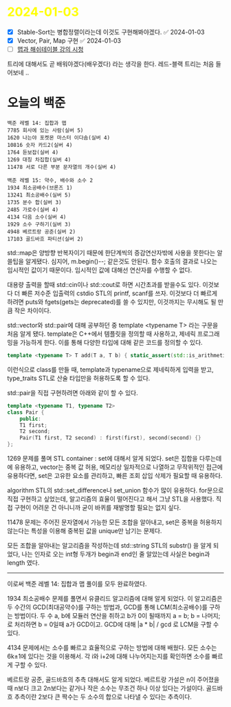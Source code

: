 # <span style="color:yellow">2024-01-03</span>

- [x] Stable-Sort는 병합정렬이라는데 이것도 구현해봐야겠다. ✅ 2024-01-03
- [x] Vector, Pair, Map 구현 ✅ 2024-01-03
- [ ] [맵과 해쉬테이블 강의 시청](https://www.youtube.com/watch?v=ZBu_slSH5Sk)

트리에 대해서도 곧 배워야겠다(배우겠다) 라는 생각을 한다. 레드-블랙 트리는 처음 들어보네 ..

# 오늘의 백준
```level14
백준 레벨 14: 집합과 맵
7785 회사에 있는 사람(실버 5)
1620 나는야 포켓몬 마스터 이다솜(실버 4)
10816 숫자 카드2(실버 4)
1764 듣보잡(실버 4)
1269 대칭 차집합(실버 4)
11478 서로 다른 부분 문자열의 개수(실버 4)

백준 레벨 15: 약수, 배수와 소수 2
1934 최소공배수(브론즈 1)
13241 최소공배수(실버 5)
1735 분수 합(실버 3)
2485 가로수(실버 4)
4134 다음 소수(실버 4)
1929 소수 구하기(실버 3)
4948 베르트랑 공준(실버 2)
17103 골드바흐 파티션(실버 2)
```

std::map은 양방향 반복자이기 때문에 한단계씩의 증감연산자밖에 사용을 못한다는 알쓸팁을 알게됐다.
심지어, m.begin()--; 같은것도 안된다. 함수 호출의 결과로 나오는 임시적인 값이기 때문이다. 임시적인 값에 대해선 연산자를 수행할 수 없다.

대용량 출력을 할때 std::cin이나 std::cout로 하면 시간초과를 받을수도 있다.
이것보다 더 빠른 저수준 입출력의 cstdio STL의 printf, scanf를 쓰자.
이것보다 더 빠르게 하려면 puts와 fgets(gets는 deprecated)를 쓸 수 있지만, 이것까지는 무시해도 될 만큼 작은 차이이다.

std::vector와 std::pair에 대해 공부하던 중 template \<typename T\> 라는 구문을 처음 알게 됐다.
template은 C++에서 템플릿을 정의할 때 사용하고, 제네릭 프로그래밍을 가능하게 한다. 
이를 통해 다양한 타입에 대해 같은 코드를 정의할 수 있다.

```cpp
template <typename T> T add(T a, T b) { static_assert(std::is_arithmetic<T>::value, "T must be an arithmetic type"); return a + b; }
```

이런식으로 class를 만들 때, template과 typename으로 제네릭하게 입력을 받고, type_traits STL로 산술 타입만을 허용하도록 할 수 있다.

std::pair을 직접 구현하려면 아래와 같이 할 수 있다.
```cpp
template <typename T1, typename T2>
class Pair {
	public:
	T1 first;
	T2 second;
	Pair(T1 first, T2 second) : first(first), second(second) {}
};
```


1269 문제를 풀며 STL container : set에 대해서 알게 되었다. set은 집합을 다루는데에 유용하고, vector는 중복 값 허용, 메모리상 일차적으로 나열하고 무작위적인 접근에 유용하다면, set은 고유한 요소를 관리하고, 빠른 조회 삽입 삭제가 필요할 때 유용하다.

algorithm STL의 std::set_difference나 set_union 함수가 많이 유용하다.
for문으로 직접 구현하고 싶었는데, 알고리즘의 효율이 떨어진다고 해서 그냥 STL을 사용했다. 직접 구현이 어려운 건 아니니까 굳이 바퀴를 재발명할 필요는 없지 싶다.

11478 문제는 주어진 문자열에서 가능한 모든 조합을 알아내고, set은 중복을 허용하지 않는다는 특성을 이용해 중복된 값을 unique만 남기는 문제다.

모든 조합을 알아내는 알고리즘을 작성하는데 std::string STL의 substr() 을 알게 되었다, 나는 인자로 오는 int형 두개가 begin과 end인 줄 알았는데 사실은 begin과 length 였다.


- - -

이로써 백준 레벨 14: 집합과 맵 풀이를 모두 완료하였다.

1934 최소공배수 문제를 풀면서 유클리드 알고리즘에 대해 알게 되었다.
이 알고리즘은 두 수간의 GCD(최대공약수)를 구하는 방법과, GCD를 통해 LCM(최소공배수)를 구하는 방법이다.
두 수 a, b에 모듈러 연산을 취하고 b가 0이 될때까지 a = b; b = 나머지; 로 처리하면 b = 0일때 a가 GCD이고. GCD에 대해 |a * b|  / gcd 로 LCM을 구할 수 있다.


4134 문제에서는 소수를 빠르고 효율적으로 구하는 방법에 대해 배웠다. 모든 소수는 6k±1에 있다는 것을 이용해서. 각 i와 i+2에 대해 나누어지는지를 확인하면 소수를 빠르게 구할 수 있다.

베르트랑 공준, 골드바흐의 추측 대해서도 알게 되었다.
베르트랑 가설은 n이 주어졌을 때 n보다 크고 2n보다는 같거나 작은 소수는 무조건 하나 이상 있다는 가설이다.
골드바흐 추측이란 2보다 큰 짝수는 두 소수의 합으로 나타낼 수 있다는 추측이다.